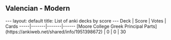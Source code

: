 <h2>Valencian  -  Modern</h2>
---
layout: default
title: List of anki decks by score
---
Deck | Score | Votes | Cards
-----|-------|-------|------
[Moore College Greek Principal Parts](https://ankiweb.net/shared/info/1951398672) | 0 | 0 | 30
